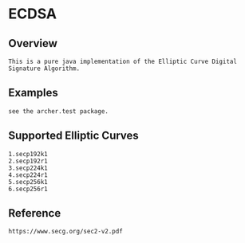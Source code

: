 # ECDSA
## Overview
    This is a pure java implementation of the Elliptic Curve Digital Signature Algorithm.
## Examples
    see the archer.test package.
## Supported  Elliptic Curves
    1.secp192k1
    2.secp192r1
    3.secp224k1
    4.secp224r1
    5.secp256k1
    6.secp256r1
## Reference
    https://www.secg.org/sec2-v2.pdf
